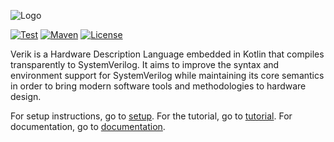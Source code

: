 ![Logo](https://verik.io/logo-banner.png)

[![Test](https://github.com/frwang96/verik/actions/workflows/Sanity.yml/badge.svg)](https://github.com/frwang96/verik)
[![Maven](https://maven-badges.herokuapp.com/maven-central/io.verik/verik-core/badge.svg?style=flat)](
https://search.maven.org/search?q=io.verik)
[![License](https://img.shields.io/badge/License-Apache%202.0-blue.svg)](https://opensource.org/licenses/Apache-2.0)

Verik is a Hardware Description Language embedded in Kotlin that compiles transparently to SystemVerilog. It aims to
improve the syntax and environment support for SystemVerilog while maintaining its core semantics in order to bring
modern software tools and methodologies to hardware design.

For setup instructions, go to [setup](https://verik.io/setup/index.html). For the tutorial, go
to [tutorial](https://verik.io/tutorial/index.html). For documentation, go
to [documentation](https://verik.io/docs/index.html).